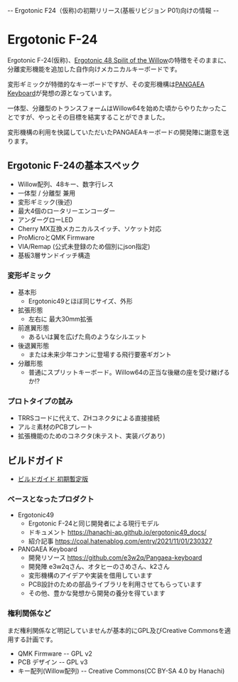 -- Ergotonic F24（仮称)の初期リリース(基板リビジョン P01)向けの情報 --

# Ergotonic F-24



Ergotonic F-24(仮称)、[Ergotonic 48 Spilit of the Willow](https://github.com/hanachi-ap/ergotonic49_docs)の特徴をそのままに、分離変形機能を追加した自作向けメカニカルキーボードです。

変形ギミックが特徴的なキーボードですが、その変形機構は[PANGAEA Keyboard](https://github.com/e3w2q/Pangaea-keyboard)が発想の源となっています。

一体型、分離型のトランスフォームはWillow64を始めた頃からやりたかったことですが、やっとその目標を結実することができました。

変形機構の利用を快諾していただいたPANGAEAキーボードの開発陣に謝意を送ります。


## Ergotonic F-24の基本スペック
  - Willow配列、48キー、数字行レス
  - 一体型 / 分離型 兼用
  - 変形ギミック(後述)
  - 最大4個のロータリーエンコーダー
  - アンダーグローLED
  - Cherry MX互換メカニカルスイッチ、ソケット対応
  - ProMicroとQMK Firmware
  - VIA/Remap (公式未登録のため個別にjson指定)
  - 基板3層サンドイッチ構造
### 変形ギミック
  -  基本形
     -  Ergotonic49とほぼ同じサイズ、外形
  -  拡張形態
     -  左右に 最大30mm拡張
  -  前進翼形態
     -  あるいは翼を広げた鳥のようなシルエット
  -  後退翼形態
     -  または未来少年コナンに登場する飛行要塞ギガント
  -  分離形態
     -  普通にスプリットキーボード。Willow64の正当な後継の座を受け継げるか!?
  
### プロトタイプの試み
  - TRRSコードに代えて、ZHコネクタによる直接接続
  - アルミ素材のPCBプレート
  - 拡張機能のためのコネクタ(未テスト、実装バグあり)

## ビルドガイド

- [ビルドガイド 初期暫定版](docs/index.md)
### ベースとなったプロダクト
  - Ergotonic49 
    - Ergotonic F-24と同じ開発者による現行モデル
    -  ドキュメント https://hanachi-ap.github.io/ergotonic49_docs/
    -  紹介記事 https://coal.hatenablog.com/entry/2021/11/01/230327
  - PANGAEA Keyboard
    - 開発リソース https://github.com/e3w2q/Pangaea-keyboard
    - 開発陣 e3w2qさん、オタヒーのさめさん、k2さん
    - 変形機構のアイデアや実装を借用しています
    - PCB設計のための部品ライブラリを利用させてもらっています
    - その他、豊かな発想から開発の養分を得ています

### 権利関係など

まだ権利関係など明記していませんが基本的にGPL及びCreative Commonsを適用する計画です。

  - QMK Firmware -- GPL v2
  - PCB デザイン -- GPL v3
  - キー配列(Willow配列) -- Creative Commons(CC BY-SA 4.0 by Hanachi)

